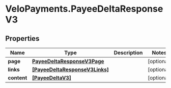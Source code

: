 # VeloPayments.PayeeDeltaResponseV3

## Properties

Name | Type | Description | Notes
------------ | ------------- | ------------- | -------------
**page** | [**PayeeDeltaResponseV3Page**](PayeeDeltaResponseV3Page.md) |  | [optional] 
**links** | [**[PayeeDeltaResponseV3Links]**](PayeeDeltaResponseV3Links.md) |  | [optional] 
**content** | [**[PayeeDeltaV3]**](PayeeDeltaV3.md) |  | [optional] 


